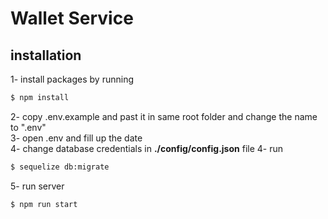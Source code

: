 # Wallet Service

## installation
1- install packages by running

```bash
$ npm install
```

2- copy .env.example and past it in same root folder and change the name to ".env"<br />
3- open .env and fill up the date<br />
4- change database credentials in <b>./config/config.json</b> file 
4- run
```bash
$ sequelize db:migrate
```
5- run server
```bash
$ npm run start
```